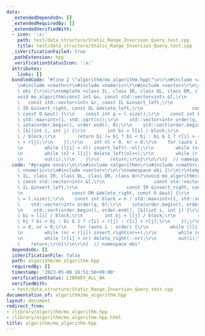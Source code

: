 ```yaml
---
data:
  _extendedDependsOn: []
  _extendedRequiredBy: []
  _extendedVerifiedWith:
  - icon: ':x:'
    path: test/data_structure/Static_Range_Inversion_Query.test.cpp
    title: test/data_structure/Static_Range_Inversion_Query.test.cpp
  _isVerificationFailed: true
  _pathExtension: hpp
  _verificationStatusIcon: ':x:'
  attributes:
    links: []
  bundledCode: "#line 2 \"algorithm/mo_algorithm.hpp\"\n\r\n#include <algorithm>\r\
    \n#include <cmath>\r\n#include <numeric>\r\n#include <vector>\r\n\r\nnamespace\
    \ ebi {\r\n\r\ntemplate <class IL, class IR, class DL, class DR, class O>\r\n\
    void mo_algorithm(const int &n, const std::vector<int> &l,\r\n               \
    \   const std::vector<int> &r, const IL &insert_left,\r\n                  const\
    \ IR &insert_right, const DL &delete_left,\r\n                  const DR &delete_right,\
    \ const O &out) {\r\n    const int q = l.size();\r\n    const int block = n /\
    \ std::max<int>(1, std::sqrt(n));\r\n    std::vector<int> order(q, 0);\r\n   \
    \ iota(order.begin(), order.end(), 0);\r\n    std::sort(order.begin(), order.end(),\
    \ [&](int i, int j) {\r\n        int bi = l[i] / block;\r\n        int bj = l[j]\
    \ / block;\r\n        return bi != bj ? bi < bj : bi & 1 ? r[i] > r[j] : r[i]\
    \ < r[j];\r\n    });\r\n    int nl = 0, nr = 0;\r\n    for (auto i : order) {\r\
    \n        while (l[i] < nl) insert_left(--nl);\r\n        while (nr < r[i]) insert_right(nr++);\r\
    \n        while (nl < l[i]) delete_left(nl++);\r\n        while (r[i] < nr) delete_right(--nr);\r\
    \n        out(i);\r\n    }\r\n    return;\r\n}\r\n\r\n}  // namespace ebi\n"
  code: "#pragma once\r\n\r\n#include <algorithm>\r\n#include <cmath>\r\n#include\
    \ <numeric>\r\n#include <vector>\r\n\r\nnamespace ebi {\r\n\r\ntemplate <class\
    \ IL, class IR, class DL, class DR, class O>\r\nvoid mo_algorithm(const int &n,\
    \ const std::vector<int> &l,\r\n                  const std::vector<int> &r, const\
    \ IL &insert_left,\r\n                  const IR &insert_right, const DL &delete_left,\r\
    \n                  const DR &delete_right, const O &out) {\r\n    const int q\
    \ = l.size();\r\n    const int block = n / std::max<int>(1, std::sqrt(n));\r\n\
    \    std::vector<int> order(q, 0);\r\n    iota(order.begin(), order.end(), 0);\r\
    \n    std::sort(order.begin(), order.end(), [&](int i, int j) {\r\n        int\
    \ bi = l[i] / block;\r\n        int bj = l[j] / block;\r\n        return bi !=\
    \ bj ? bi < bj : bi & 1 ? r[i] > r[j] : r[i] < r[j];\r\n    });\r\n    int nl\
    \ = 0, nr = 0;\r\n    for (auto i : order) {\r\n        while (l[i] < nl) insert_left(--nl);\r\
    \n        while (nr < r[i]) insert_right(nr++);\r\n        while (nl < l[i]) delete_left(nl++);\r\
    \n        while (r[i] < nr) delete_right(--nr);\r\n        out(i);\r\n    }\r\n\
    \    return;\r\n}\r\n\r\n}  // namespace ebi"
  dependsOn: []
  isVerificationFile: false
  path: algorithm/mo_algorithm.hpp
  requiredBy: []
  timestamp: '2023-05-08 16:51:58+09:00'
  verificationStatus: LIBRARY_ALL_WA
  verifiedWith:
  - test/data_structure/Static_Range_Inversion_Query.test.cpp
documentation_of: algorithm/mo_algorithm.hpp
layout: document
redirect_from:
- /library/algorithm/mo_algorithm.hpp
- /library/algorithm/mo_algorithm.hpp.html
title: algorithm/mo_algorithm.hpp
---
```

